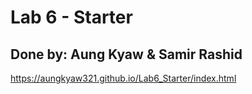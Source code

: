 # Lab 6 - Starter
## Done by: Aung Kyaw & Samir Rashid
https://aungkyaw321.github.io/Lab6_Starter/index.html
